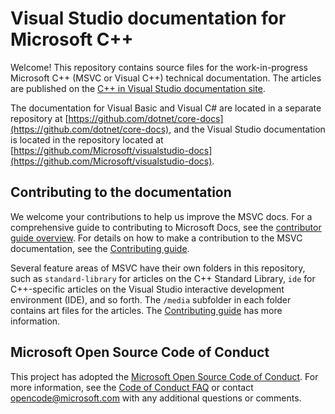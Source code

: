 # Visual Studio documentation for Microsoft C++

Welcome! This repository contains source files for the work-in-progress Microsoft C++ (MSVC or Visual C++) technical documentation. The articles are published on the [C++ in Visual Studio documentation site](https://docs.microsoft.com/cpp).

The documentation for Visual Basic and Visual C# are located in a separate repository at [https://github.com/dotnet/core-docs](https://github.com/dotnet/core-docs), and the Visual Studio documentation is located in the repository located at [https://github.com/Microsoft/visualstudio-docs](https://github.com/Microsoft/visualstudio-docs).

## Contributing to the documentation

We welcome your contributions to help us improve the MSVC docs. For a comprehensive guide to contributing to Microsoft Docs, see the [contributor guide overview](https://docs.microsoft.com/contribute). For details on how to make a contribution to the MSVC documentation, see the [Contributing guide](CONTRIBUTING.md).

Several feature areas of MSVC have their own folders in this repository, such as `standard-library` for articles on the C++ Standard Library, `ide` for C++-specific articles on the Visual Studio interactive development environment (IDE), and so forth. The `/media` subfolder in each folder contains art files for the articles. The [Contributing guide](CONTRIBUTING.md) has more information.

## Microsoft Open Source Code of Conduct

This project has adopted the [Microsoft Open Source Code of Conduct](https://opensource.microsoft.com/codeofconduct/). For more information, see the [Code of Conduct FAQ](https://opensource.microsoft.com/codeofconduct/faq/) or contact [opencode@microsoft.com](mailto:opencode@microsoft.com) with any additional questions or comments.
